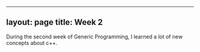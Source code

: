 -------------
layout: page
title: Week 2
-------------


During the second week of Generic Programming, I learned a lot of new concepts about c++. 
